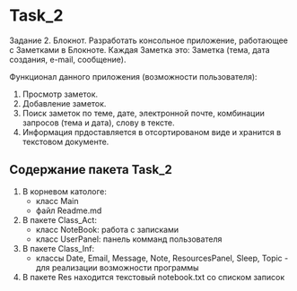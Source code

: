 # Task_2
Задание 2. Блокнот. Разработать консольное приложение, работающее с Заметками в Блокноте. Каждая Заметка это: Заметка (тема, дата создания, e-mail, сообщение).

Функционал данного приложения (возможности пользователя):
1. Просмотр заметок.
2. Добавление заметок.
3. Поиск заметок по теме, дате, электронной почте, комбинации запросов (тема и дата), слову в тексте.
4. Информация прдоставляется в отсортированом виде и хранится в текстовом документе.

## Содержание пакета Task_2
1. В корневом катологе:
    - класс Main
    - файл Readme.md
2. В пакете Class_Act:
    - класс NoteBook: работа с записками
    - класс UserPanel: панель комманд пользователя
3. В пакете Class_Inf:
    - классы Date, Email, Message, Note, ResourcesPanel, Sleep, Topic - для реализации возможности программы
4. В пакете Res находится текстовый notebook.txt со списком записок